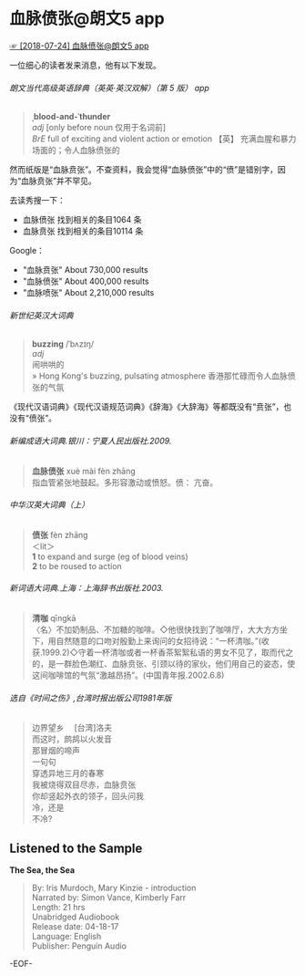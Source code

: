 # 血脉偾张@朗文5 app  
[☞ [2018-07-24] 血脉偾张@朗文5 app ](https://mp.weixin.qq.com/s/k3hFx2C3EtT0y3PqwaI_qg)      
  
一位细心的读者发来消息，他有以下发现。  
  
###### 朗文当代高级英语辞典（英英·英汉双解）（第 5 版） app  
>**ˌblood-and-ˈthunder**  
*adj*  [only before noun 仅用于名词前]  
*BrE* full of exciting and violent action or emotion 【英】 充满血腥和暴力场面的；令人血脉偾张的  
  
然而纸版是“血脉贲张”。不查资料，我会觉得“血脉偾张”中的“偾”是错别字，因为“血脉贲张”并不罕见。  
  
去读秀搜一下：  
- 血脉偾张 找到相关的条目1064 条  
- 血脉贲张 找到相关的条目10114 条  
  
Google：  
- "血脉贲张" About 730,000 results  
- "血脉偾张" About 400,000 results  
- "血脉喷张" About 2,210,000 results  
  
  
###### 新世纪英汉大词典  
>**buzzing** /ˈbʌzɪŋ/  
*adj*  
闹哄哄的  
» Hong Kong's buzzing, pulsating atmosphere 香港那忙碌而令人血脉偾张的气氛  
  
《现代汉语词典》《现代汉语规范词典》《辞海》《大辞海》等都既没有“贲张”，也没有“偾张”。  
  
###### 新编成语大词典.银川：宁夏人民出版社.2009.  
>**血脉偾张** xuè mài fèn zhānɡ      
指血管紧张地鼓起。多形容激动或愤怒。偾： 亢奋。  
  
###### 中华汉英大词典（上）  
>**偾张** fèn zhānɡ  
＜lit＞  
**1** to expand and surge (eg of blood veins)  
**2** to be roused to action  
  
###### 新词语大词典.上海：上海辞书出版社.2003.  
>**清咖** qīngkā      
〈名〉不加奶制品、不加糖的咖啡。◇他很快找到了咖啡厅，大大方方坐下，用自然随意的口吻对殷勤上来询问的女招待说：“一杯清咖。”(收获.1999.2)◇守着一杯清咖或者一杯香茶絮絮私语的男女不见了，取而代之的，是一群脸色潮红、血脉贲张、引颈以待的家伙，他们用自己的姿态，使这间咖啡馆的气氛“激越昂扬”。(中国青年报.2002.6.8)  
  
###### 选自《时间之伤》,台湾时报出版公司1981年版  
> 边界望乡　 [台湾]洛夫  
 而这时，鹧鸪以火发音  
 那冒烟的啼声  
 一句句  
 穿透异地三月的春寒  
 我被烧得双目尽赤，血脉贲张  
 你却竖起外衣的领子，回头问我  
 冷，还是  
 不冷?  
  
## Listened to the Sample  
**The Sea, the Sea**  
>By: Iris Murdoch, Mary Kinzie - introduction  
Narrated by: Simon Vance, Kimberly Farr  
Length: 21 hrs  
Unabridged Audiobook  
Release date: 04-18-17  
Language: English  
Publisher: Penguin Audio  
  
-EOF-  
